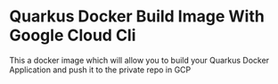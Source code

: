 # Quarkus Docker Build Image With Google Cloud Cli
 This a docker image which will allow you to build your Quarkus Docker Application and push it to the private repo in GCP